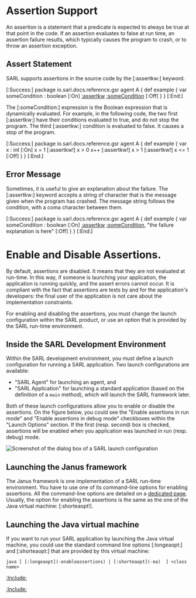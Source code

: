 # Assertion Support

An assertion is a statement that a predicate is expected to always be true at that point in the code.
If an assertion evaluates to false at run time, an assertion failure results, which typically causes
the program to crash, or to throw an assertion exception.

## Assert Statement

SARL supports assertions in the source code by the [:assertkw:] keyword.

[:Success:]
	package io.sarl.docs.reference.gsr
	agent A {
		def example {
			var someCondition : boolean
			[:On]
			[:assertkw](assert) [:someCondition](someCondition)
			[:Off]
		}
	}
[:End:]


The [:someCondition:] expression is the Boolean expression that is dynamically evaluated.
For example, in the following code, the two first [:assertkw:] have their conditions evaluated to true, and do not stop the program.
The third [:assertkw:] condition is evaluated to false. It causes a stop of the program.

[:Success:]
	package io.sarl.docs.reference.gsr
	agent A {
		def example {
			var x : int
			[:On]
			x = 1
			[:assertkw!] x > 0
			x++
			[:assertkw!] x > 1
			[:assertkw!] x <= 1
			[:Off]
		}
	}
[:End:]


## Error Message

Sometimes, it is useful to give an explanation about the failure.
The [:assertkw:] keyword accepts a string of character that is the message given when the program has crashed.
The message string follows the condition, with a coma character between them.

[:Success:]
	package io.sarl.docs.reference.gsr
	agent A {
		def example {
			var someCondition : boolean
			[:On]
			[:assertkw](assert) [:someCondition](someCondition), "the failure explanation is here"
			[:Off]
		}
	}
[:End:]

		
# Enable and Disable Assertions.

By default, assertions are disabled. It means that they are not evaluated at run-time.
In this way, if someone is launching your application, the application is running quickly, and
the assert errors cannot occur. It is compliant with the fact that assertions are tests by and for
the application's developers: the final user of the application is not care about the implementation
constraints.

For enabling and disabling the assertions, you must change the launch configuration within the SARL product,
or use an option that is provided by the SARL run-time environment.

## Inside the SARL Development Environment

Within the SARL development environment, you must define a launch configuration for running a SARL application.
Two launch configurations are available:
* "SARL Agent" for launching an agent, and
* "SARL Application" for launching a standard application (based on the definition of a `main` method), which will launch the SARL framework later. 

Both of these launch configurations allow you to enable or disable the assertions.
On the figure below, you could see the "Enable assertions in run mode" and "Enable assertions in debug mode"
checkboxes within the "Launch Options" section.
If the first (resp. second) box is checked, assertions will be enabled when you application was launched in run (resp. debug) mode. 

![Screenshot of the dialog box of a SARL launch configuration](./enableassertions.png)

## Launching the Janus framework 

The Janus framework is one implementation of a SARL run-time environment. You have to use one of its command-line
options for enabling assertions. All the command-line options are detailed on a [dedicated page](../../tools/Janus.md).
Usually, the option for enabling the assertions is the same as the one of the Java virtual machine: [:shorteaopt!].

## Launching the Java virtual machine 

If you want to run your SARL application by launching the Java virtual machine, you could use the standard command
line options [:longeaopt:] and [:shorteaopt:] that are provided by this virtual machine:

```text
java [ [:longeaopt](-enableassertions) | [:shorteaopt](-ea)  ] <class name>
```



[:Include:](../generalsyntaxref.inc)

[:Include:](../../legal.inc)
